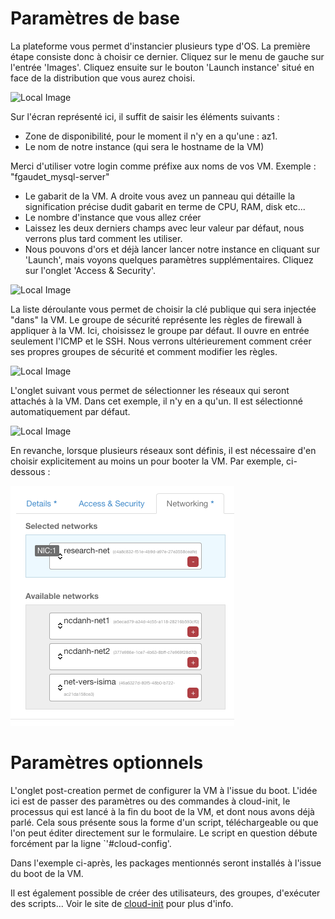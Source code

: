 # Paramètres de base

La plateforme vous permet d'instancier plusieurs type d'OS. La première étape consiste donc à choisir ce dernier. Cliquez sur le menu de gauche sur l'entrée 'Images'. Cliquez ensuite sur le bouton 'Launch instance' situé en face de la distribution que vous aurez choisi.

![Local Image](./images/create-instance-01.jpg)

Sur l'écran représenté ici, il suffit de saisir les éléments suivants :

* Zone de disponibilité, pour le moment il n'y en a qu'une : az1.
* Le nom de notre instance (qui sera le hostname de la VM)

<div class="alert alert-warning">Merci d'utiliser votre login comme préfixe aux noms de vos VM.
Exemple : "fgaudet_mysql-server"</div>

* Le gabarit de la VM. A droite vous avez un panneau qui détaille la signification précise dudit gabarit en terme de CPU, RAM, disk etc...
* Le nombre d'instance que vous allez créer
* Laissez les deux derniers champs avec leur valeur par défaut, nous verrons plus tard comment les utiliser.
* Nous pouvons d'ors et déjà lancer lancer notre instance en cliquant sur 'Launch', mais voyons quelques paramètres supplémentaires. Cliquez sur l'onglet 'Access & Security'.

![Local Image](./images/create-instance-02.jpg)

La liste déroulante vous permet de choisir la clé publique qui sera injectée "dans" la VM. Le groupe de sécurité représente les règles de firewall à appliquer à la VM. Ici, choisissez le groupe par défaut. Il ouvre en entrée seulement l'ICMP et le SSH. Nous verrons ultérieurement comment créer ses propres groupes de sécurité et comment modifier les règles.

![Local Image](./images/create-instance-03.jpg)

L'onglet suivant vous permet de sélectionner les réseaux qui seront attachés à la VM. Dans cet exemple, il n'y en a qu'un. Il est sélectionné automatiquement par défaut.

![Local Image](./images/create-instance-04.jpg)

En revanche, lorsque plusieurs réseaux sont définis, il est nécessaire d'en choisir explicitement au moins un pour booter la VM. Par exemple, ci-dessous :

![Local Image](./images/create-instance-05.jpg)

# Paramètres optionnels

L'onglet post-creation permet de configurer la VM à l'issue du boot. L'idée ici est de passer des paramètres ou des commandes à cloud-init, le processus qui est lancé à la fin du boot de la VM, et dont nous avons déjà parlé. Cela sous présente sous la forme d'un script, téléchargeable ou que l'on peut éditer directement sur le formulaire. Le script en question débute forcément par la ligne `'#cloud-config'.

Dans l'exemple ci-après, les packages mentionnés seront installés à l'issue du boot de la VM.

Il est également possible de créer des utilisateurs, des groupes, d'exécuter des scripts... Voir le site de [cloud-init](https://cloudinit.readthedocs.org/en/latest/ "Cloud Init") pour plus d'info.